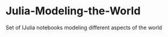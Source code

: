 Julia-Modeling-the-World
========================

Set of IJulia notebooks modeling different aspects of the world
